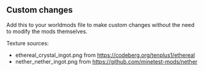 ## Custom changes

Add this to your worldmods file to make custom changes without the need to modify the mods themselves.

Texture sources:
- ethereal_crystal_ingot.png from https://codeberg.org/tenplus1/ethereal
- nether_nether_ingot.png from https://github.com/minetest-mods/nether
